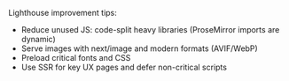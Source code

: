 Lighthouse improvement tips:
- Reduce unused JS: code-split heavy libraries (ProseMirror imports are dynamic)
- Serve images with next/image and modern formats (AVIF/WebP)
- Preload critical fonts and CSS
- Use SSR for key UX pages and defer non-critical scripts
